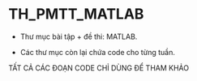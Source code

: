 # TH_PMTT_MATLAB

- Thư mục bài tập + đề thi: MATLAB.

- Các thư mục còn lại chứa code cho từng tuần.

TẤT CẢ CÁC ĐOẠN CODE CHỈ DÙNG ĐỂ THAM KHẢO
